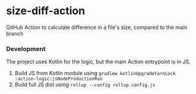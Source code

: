 # size-diff-action
GitHub Action to calculate difference in a file's size, compared to the main branch

### Development

The project uses Kotlin for the logic, but the main Action entrypoint is in JS.

1. Build JS from Kotlin module using `gradlew kotlinUpgradeYarnLock :action-logic:jsNodeProductionRun`
2. Build full JS dist using `rollup --config rollup.config.js`